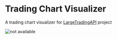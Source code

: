 # Trading Chart Visualizer
A trading chart visualizer for [LargeTradingAPI](https://github.com/janv93/LargeTradingAPI) project

![not available](https://i.gyazo.com/7d183c6f75376510295936ff78f0f475.jpg)
